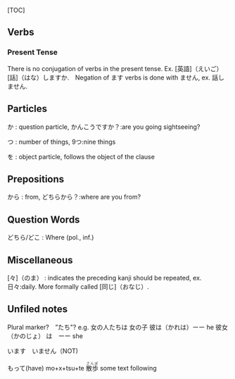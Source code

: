 [TOC]

## Verbs

### Present Tense

There is no conjugation of verbs in the present tense. Ex. [英語]（えいご）[話]（はな）しますか.　Negation of ます verbs is done with ません, ex. 話しません.

## Particles

か
: question particle, かんこうですか？:are you going sightseeing?

つ
: number of things, 9つ:nine things

を
: object particle, follows the object of the clause

## Prepositions

から
: from, どちらから？:where are you from?

## Question Words

どちら/どこ
: Where (pol., inf.)

## Miscellaneous

[々]（のま）
: indicates the preceding kanji should be repeated, ex. 日々:daily. More formally called [同じ]（おなじ）. 

## Unfiled notes

Plural marker?　”たち"? e.g. 女の人たちは
女の子
彼は（かれは）ーー he
彼女（かのじょ） は　ーー she

います　いません（NOT)

もって(have) mo+x+tsu+te
<ruby><rb>散歩</rb><rt>さんぽ</rt></ruby> some text following

